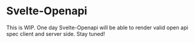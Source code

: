 # Svelte-Openapi

This is WIP. One day Svelte-Openapi will be able to render valid open api spec client and server side. Stay tuned!  

